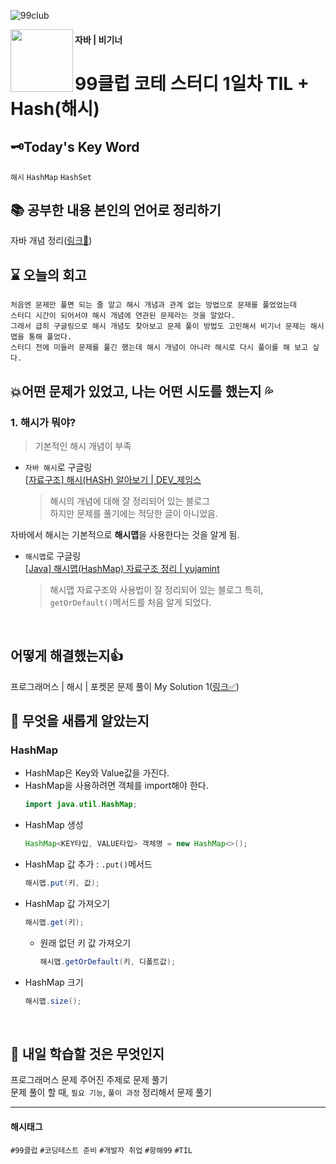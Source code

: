 ![99club](https://github.com/MinjuKang727/I_am_Super_Junior/assets/108849480/2f73af27-fb5e-41e0-8654-8e2fc0153aec)

<img src="https://github.com/MinjuKang727/I_am_Super_Junior/assets/108849480/3f949f2e-c1b8-4b84-ac0d-1056e73c79b2" width="100px" align="left">   

#### 자바 | 비기너
# 99클럽 코테 스터디 1일차 TIL + Hash(해시) 

## 🗝Today's Key Word
`해시` `HashMap` `HashSet`
<Br>

## 📚 공부한 내용 본인의 언어로 정리하기  
자바 개념 정리([링크🔗](https://github.com/MinjuKang727/Java/blob/53e8cc9666e881c3cd1835ce0062023bc5b7f485/Hash.md))
<br>

## ⌛ 오늘의 회고 
```
처음엔 문제만 풀면 되는 줄 알고 해시 개념과 관계 없는 방법으로 문제를 풀었었는데  
스터디 시간이 되어서야 해시 개념에 연관된 문제라는 것을 알았다.  
그래서 급히 구글링으로 해시 개념도 찾아보고 문제 풀이 방법도 고민해서 비기너 문제는 해시맵을 통해 풀었다.  
스터디 전에 미들러 문제를 풀긴 했는데 해시 개념이 아니라 해시로 다시 풀이를 해 보고 싶다.
```

## 💥어떤 문제가 있었고, 나는 어떤 시도를 했는지 💦 
### 1. 해시가 뭐야?
  > 기본적인 해시 개념이 부족
- `자바 해시`로 구글링  
  [[자료구조] 해시(HASH) 알아보기 | DEV_제임스](https://kang-james.tistory.com/entry/%EC%9E%90%EB%A3%8C%EA%B5%AC%EC%A1%B0-%ED%95%B4%EC%8B%9CHASH-%EC%95%8C%EC%95%84%EB%B3%B4%EA%B8%B0)  
  > 해시의 개념에 대해 잘 정리되어 있는 블로그  
  > 하지만 문제를 풀기에는 적당한 글이 아니었음.  

자바에서 해시는 기본적으로 **해시맵**을 사용한다는 것을 알게 됨.  

- `해시맵`로 구글링  
  [[Java] 해시맵(HashMap) 자료구조 정리 | yujamint](https://velog.io/@db_jam/Java-%ED%95%B4%EC%8B%9C%EB%A7%B5HashMap-%EC%9E%90%EB%A3%8C%EA%B5%AC%EC%A1%B0-%EC%A0%95%EB%A6%AC)  
  > 해시맵 자료구조와 사용법이 잘 정리되어 있는 블로그
  > 특히, `getOrDefault()`메서드를 처음 알게 되었다.
<br>

## 어떻게 해결했는지👍 
프로그래머스 | 해시 | 포켓몬 문제 풀이 My Solution 1([링크✅](https://github.com/MinjuKang727/I_am_Super_Junior/blob/8313473493c6aa41fa3dd5c3669225f4ee2da53a/99%20Club/Problem_Solving/%5BBegginer%5DPokemon.md))
<br>

## 💬 무엇을 새롭게 알았는지 
### HashMap
- HashMap은 Key와 Value값을 가진다.
- HashMap을 사용하려면 객체를 import해야 한다.
  ```java
  import java.util.HashMap;
  ```
- HashMap 생성
  ```java
  HashMap<KEY타입, VALUE타입> 객체명 = new HashMap<>();
  ```
- HashMap 값 추가 : `.put()`메서드
  ```java
  해시맵.put(키, 값);
  ```
- HashMap 값 가져오기
  ```java
  해시맵.get(키);
  ```
  - 원래 없던 키 값 가져오기
    ```java
    해시맵.getOrDefault(키, 디폴트값);
    ```
- HashMap 크기
  ```java
  해시맵.size();
  ```
<Br>

## 💭 내일 학습할 것은 무엇인지
프로그래머스 문제 주어진 주제로 문제 풀기  
문제 풀이 할 때, `필요 기능`, `풀이 과정` 정리해서 문제 풀기  

---
#### 해시태그
`#99클럽` `#코딩테스트 준비` `#개발자 취업` `#항해99` `#TIL`
